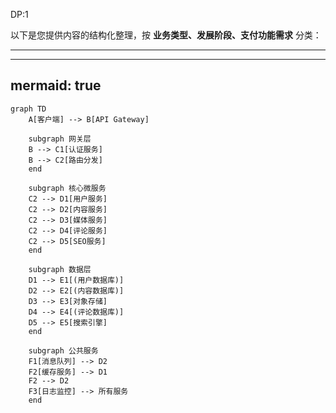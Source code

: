 DP:1

以下是您提供内容的结构化整理，按 **业务类型、发展阶段、支付功能需求** 分类：

---


---
mermaid: true
---

```mermaid
graph TD
    A[客户端] --> B[API Gateway]
    
    subgraph 网关层
    B --> C1[认证服务]
    B --> C2[路由分发]
    end
    
    subgraph 核心微服务
    C2 --> D1[用户服务]
    C2 --> D2[内容服务]
    C2 --> D3[媒体服务]
    C2 --> D4[评论服务]
    C2 --> D5[SEO服务]
    end
    
    subgraph 数据层
    D1 --> E1[(用户数据库)]
    D2 --> E2[(内容数据库)]
    D3 --> E3[对象存储]
    D4 --> E4[(评论数据库)]
    D5 --> E5[搜索引擎]
    end
    
    subgraph 公共服务
    F1[消息队列] --> D2
    F2[缓存服务] --> D1
    F2 --> D2
    F3[日志监控] --> 所有服务
    end